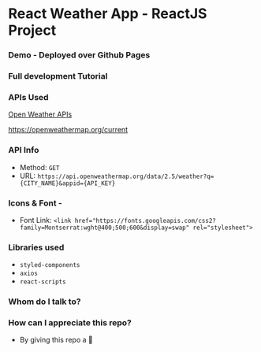 # React Weather App - ReactJS Project

### Demo - Deployed over Github Pages

### Full development Tutorial

### APIs Used

[Open Weather APIs](https://openweathermap.org/)

https://openweathermap.org/current

### API Info

- Method: `GET`
- URL: `https://api.openweathermap.org/data/2.5/weather?q={CITY_NAME}&appid={API_KEY}`

### Icons & Font -

- Font Link: `<link href="https://fonts.googleapis.com/css2?family=Montserrat:wght@400;500;600&display=swap" rel="stylesheet">`

### Libraries used

- `styled-components`
- `axios`
- `react-scripts`

### Whom do I talk to?

### How can I appreciate this repo?

- By giving this repo a 🌟
